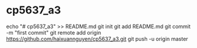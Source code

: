 # cp5637_a3
echo "# cp5637_a3" >> README.md
git init
git add README.md
git commit -m "first commit"
git remote add origin https://github.com/haixuannguyen/cp5637_a3.git
git push -u origin master
